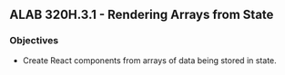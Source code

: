## ALAB 320H.3.1 - Rendering Arrays from State

### Objectives
- Create React components from arrays of data being stored in state.
